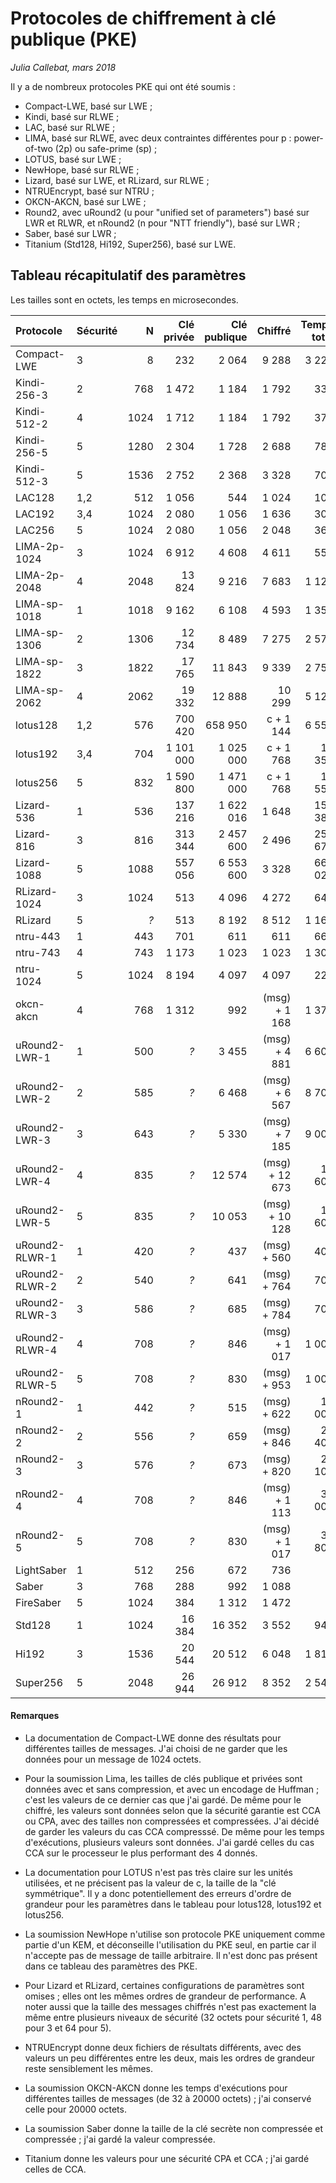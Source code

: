 # Protocoles de chiffrement à clé publique (PKE)

*Julia Callebat, mars 2018*

Il y a de nombreux protocoles PKE qui ont été soumis :

* Compact-LWE, basé sur LWE ;
* Kindi, basé sur RLWE ;
* LAC, basé sur RLWE ;
* LIMA, basé sur RLWE, avec deux contraintes différentes pour p : power-of-two (2p) ou safe-prime (sp) ;
* LOTUS, basé sur LWE ;
* NewHope, basé sur RLWE ;
* Lizard, basé sur LWE, et RLizard, sur RLWE ;
* NTRUEncrypt, basé sur NTRU ;
* OKCN-AKCN, basé sur LWE ;
* Round2, avec uRound2 (u pour "unified set of parameters") basé sur LWR et RLWR, et nRound2 (n pour "NTT friendly"), basé sur LWR ;
* Saber, basé sur LWR ;
* Titanium (Std128, Hi192, Super256), basé sur LWE.

## Tableau récapitulatif des paramètres

Les tailles sont en octets, les temps en microsecondes.


| Protocole     | Sécurité  | N	    | Clé privée	| Clé publique	| Chiffré	    | Temps total   | 
|:-------------	|:----------| -----:| -------------:| -------------:| -------------:| -------------:|
| Compact-LWE	| 3		    | 8	    | 232		    | 2 064		    | 9 288		    | 3 225         | 
| Kindi-256-3   | 2         | 768   | 1 472         | 1 184         | 1 792         | 331           |
| Kindi-512-2   | 4         | 1024  | 1 712         | 1 184         | 1 792         | 379           |
| Kindi-256-5   | 5         | 1280  | 2 304         | 1 728         | 2 688         | 789           |
| Kindi-512-3   | 5         | 1536  | 2 752         | 2 368         | 3 328         | 709           |
| LAC128        | 1,2       | 512   | 1 056         | 544           | 1 024         | 100           |
| LAC192        | 3,4       | 1024  | 2 080         | 1 056         | 1 636         | 309           |
| LAC256        | 5         | 1024  | 2 080         | 1 056         | 2 048         | 361           |
| LIMA-2p-1024  | 3         | 1024  | 6 912         | 4 608         | 4 611         | 550           |
| LIMA-2p-2048  | 4         | 2048  | 13 824        | 9 216         | 7 683         | 1 120         |
| LIMA-sp-1018  | 1         | 1018  | 9 162         | 6 108         | 4 593         | 1 350         |
| LIMA-sp-1306  | 2         | 1306  | 12 734        | 8 489         | 7 275         | 2 570         |
| LIMA-sp-1822  | 3         | 1822  | 17 765        | 11 843        | 9 339         | 2 750         |
| LIMA-sp-2062  | 4         | 2062  | 19 332        | 12 888        | 10 299        | 5 120         |
| lotus128      | 1,2       | 576   | 700 420       | 658 950       | c + 1 144     | 6 552         |
| lotus192      | 3,4       | 704   | 1 101 000     | 1 025 000     | c + 1 768     | 11 354        |
| lotus256      | 5         | 832   | 1 590 800     | 1 471 000     | c + 1 768     | 17 556        |
| Lizard-536    | 1         | 536   | 137 216       | 1 622 016     | 1 648         | 156 385       |
| Lizard-816    | 3         | 816   | 313 344       | 2 457 600     | 2 496         | 250 671       |
| Lizard-1088   | 5         | 1088  | 557 056       | 6 553 600     | 3 328         | 664 027       |
| RLizard-1024  | 3         | 1024  | 513           | 4 096         | 4 272         | 645           |
| RLizard       | 5         | *?*   | 513           | 8 192         | 8 512         | 1 163         |
| ntru-443      | 1         | 443   | 701           | 611           | 611           | 663           |
| ntru-743      | 4         | 743   | 1 173         | 1 023         | 1 023         | 1 306         |
| ntru-1024     | 5         | 1024  | 8 194         | 4 097         | 4 097         | 225           |
| okcn-akcn     | 4         | 768   | 1 312         | 992           | (msg) + 1 168 | 1 374         |
| uRound2-LWR-1 | 1         | 500   | *?*           | 3 455         | (msg) + 4 881 | 6 600         |
| uRound2-LWR-2 | 2         | 585   | *?*           | 6 468         | (msg) + 6 567 | 8 700         |
| uRound2-LWR-3 | 3         | 643   | *?*           | 5 330         | (msg) + 7 185 | 9 000         |
| uRound2-LWR-4 | 4		    | 835	| *?*		    | 12 574	    | (msg) + 12 673| 14 600	    |
| uRound2-LWR-5	| 5		    | 835	| *?*		    | 10 053	    | (msg) + 10 128| 12 600	    |
| uRound2-RLWR-1| 1		    | 420	| *?*		    | 437		    | (msg) + 560	| 400		    |
| uRound2-RLWR-2| 2		    | 540	| *?*		    | 641		    | (msg) + 764	| 700		    |
| uRound2-RLWR-3| 3		    | 586	| *?*		    | 685		    | (msg) + 784	| 700		    |
| uRound2-RLWR-4| 4		    | 708	| *?*		    | 846		    | (msg) + 1 017	| 1 000		    |
| uRound2-RLWR-5| 5		    | 708	| *?*		    | 830		    | (msg) + 953	| 1 000		    |
| nRound2-1	    | 1		    | 442	| *?*		    | 515		    | (msg) + 622	| 15 000	    |
| nRound2-2	    | 2		    | 556	| *?*		    | 659		    | (msg) + 846	| 23 400	    |
| nRound2-3	    | 3		    | 576	| *?*		    | 673		    | (msg) + 820	| 25 100	    |
| nRound2-4	    | 4		    | 708	| *?*		    | 846		    | (msg) + 1 113 | 36 000	    |
| nRound2-5	    | 5		    | 708	| *?*		    | 830		    | (msg) + 1 017	| 35 800	    |
| LightSaber    | 1         | 512   | 256           | 672           | 736           | *?*           |
| Saber         | 3         | 768   | 288           | 992           | 1 088         | *?*           |
| FireSaber     | 5         | 1024  | 384           | 1 312         | 1 472         | *?*           |
| Std128        | 1         | 1024  | 16 384        | 16 352        | 3 552         | 948           |
| Hi192         | 3         | 1536  | 20 544        | 20 512        | 6 048         | 1 812         |
| Super256      | 5         | 2048  | 26 944        | 26 912        | 8 352         | 2 540         |

#### Remarques

* La documentation de Compact-LWE donne des résultats pour différentes tailles de messages. J'ai choisi de ne garder que les données pour un message de 1024 octets.

* Pour la soumission Lima, les tailles de clés publique et privées sont données avec et sans compression, et avec un encodage de Huffman ; c'est les
  valeurs de ce dernier cas que j'ai gardé. De même pour le chiffré, les valeurs sont données selon que la sécurité garantie est CCA ou CPA, avec des
  tailles non compressées et compressées. J'ai décidé de garder les valeurs du cas CCA compresssé. De même pour les temps d'exécutions, plusieurs valeurs
  sont données. J'ai gardé celles du cas CCA sur le processeur le plus performant des 4 donnés.

* La documentation pour LOTUS n'est pas très claire sur les unités utilisées, et ne précisent pas la valeur de c, la taille de la "clé symmétrique". Il y a
  donc potentiellement des erreurs d'ordre de grandeur pour les paramètres dans le tableau pour lotus128, lotus192 et lotus256.

* La soumission NewHope n'utilise son protocole PKE uniquement comme partie d'un KEM, et déconseille l'utilisation du PKE seul, en partie car il n'accepte pas de message de taille arbitraire. Il n'est donc pas présent dans ce tableau des paramètres des PKE.

* Pour Lizard et RLizard, certaines configurations de paramètres sont omises ; elles ont les mêmes ordres de grandeur de performance.  A noter aussi que la
  taille des messages chiffrés n'est pas exactement la même entre plusieurs niveaux de sécurité (32 octets pour sécurité 1, 48 pour 3 et 64 pour 5).

* NTRUEncrypt donne deux fichiers de résultats différents, avec des valeurs un peu différentes entre les deux, mais les ordres de grandeur reste
  sensiblement les mêmes.

* La soumission OKCN-AKCN donne les temps d'exécutions pour différentes tailles de messages (de 32 à 20000 octets) ; j'ai conservé celle pour 20000 octets.

* La soumission Saber donne la taille de la clé secrète non compressée et compressée ; j'ai gardé la valeur compressée.

* Titanium donne les valeurs pour une sécurité CPA et CCA ; j'ai gardé celles de CCA.
